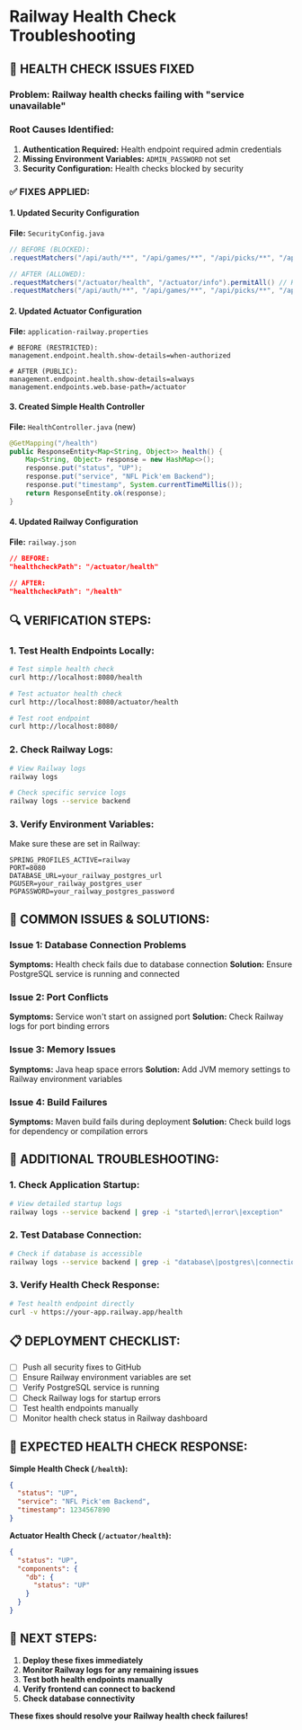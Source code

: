 # Railway Health Check Troubleshooting

## 🚨 **HEALTH CHECK ISSUES FIXED**

### **Problem:** Railway health checks failing with "service unavailable"

### **Root Causes Identified:**
1. **Authentication Required:** Health endpoint required admin credentials
2. **Missing Environment Variables:** `ADMIN_PASSWORD` not set
3. **Security Configuration:** Health checks blocked by security

### **✅ FIXES APPLIED:**

#### **1. Updated Security Configuration**
**File:** `SecurityConfig.java`
```java
// BEFORE (BLOCKED):
.requestMatchers("/api/auth/**", "/api/games/**", "/api/picks/**", "/api/leagues/**", "/api/leaderboard/**", "/actuator/**").permitAll()

// AFTER (ALLOWED):
.requestMatchers("/actuator/health", "/actuator/info").permitAll() // Health checks always accessible
.requestMatchers("/api/auth/**", "/api/games/**", "/api/picks/**", "/api/leagues/**", "/api/leaderboard/**").permitAll()
```

#### **2. Updated Actuator Configuration**
**File:** `application-railway.properties`
```properties
# BEFORE (RESTRICTED):
management.endpoint.health.show-details=when-authorized

# AFTER (PUBLIC):
management.endpoint.health.show-details=always
management.endpoints.web.base-path=/actuator
```

#### **3. Created Simple Health Controller**
**File:** `HealthController.java` (new)
```java
@GetMapping("/health")
public ResponseEntity<Map<String, Object>> health() {
    Map<String, Object> response = new HashMap<>();
    response.put("status", "UP");
    response.put("service", "NFL Pick'em Backend");
    response.put("timestamp", System.currentTimeMillis());
    return ResponseEntity.ok(response);
}
```

#### **4. Updated Railway Configuration**
**File:** `railway.json`
```json
// BEFORE:
"healthcheckPath": "/actuator/health"

// AFTER:
"healthcheckPath": "/health"
```

## 🔍 **VERIFICATION STEPS:**

### **1. Test Health Endpoints Locally:**
```bash
# Test simple health check
curl http://localhost:8080/health

# Test actuator health check
curl http://localhost:8080/actuator/health

# Test root endpoint
curl http://localhost:8080/
```

### **2. Check Railway Logs:**
```bash
# View Railway logs
railway logs

# Check specific service logs
railway logs --service backend
```

### **3. Verify Environment Variables:**
Make sure these are set in Railway:
```env
SPRING_PROFILES_ACTIVE=railway
PORT=8080
DATABASE_URL=your_railway_postgres_url
PGUSER=your_railway_postgres_user
PGPASSWORD=your_railway_postgres_password
```

## 🚨 **COMMON ISSUES & SOLUTIONS:**

### **Issue 1: Database Connection Problems**
**Symptoms:** Health check fails due to database connection
**Solution:** Ensure PostgreSQL service is running and connected

### **Issue 2: Port Conflicts**
**Symptoms:** Service won't start on assigned port
**Solution:** Check Railway logs for port binding errors

### **Issue 3: Memory Issues**
**Symptoms:** Java heap space errors
**Solution:** Add JVM memory settings to Railway environment variables

### **Issue 4: Build Failures**
**Symptoms:** Maven build fails during deployment
**Solution:** Check build logs for dependency or compilation errors

## 🔧 **ADDITIONAL TROUBLESHOOTING:**

### **1. Check Application Startup:**
```bash
# View detailed startup logs
railway logs --service backend | grep -i "started\|error\|exception"
```

### **2. Test Database Connection:**
```bash
# Check if database is accessible
railway logs --service backend | grep -i "database\|postgres\|connection"
```

### **3. Verify Health Check Response:**
```bash
# Test health endpoint directly
curl -v https://your-app.railway.app/health
```

## 📋 **DEPLOYMENT CHECKLIST:**

- [ ] Push all security fixes to GitHub
- [ ] Ensure Railway environment variables are set
- [ ] Verify PostgreSQL service is running
- [ ] Check Railway logs for startup errors
- [ ] Test health endpoints manually
- [ ] Monitor health check status in Railway dashboard

## 🎯 **EXPECTED HEALTH CHECK RESPONSE:**

**Simple Health Check (`/health`):**
```json
{
  "status": "UP",
  "service": "NFL Pick'em Backend",
  "timestamp": 1234567890
}
```

**Actuator Health Check (`/actuator/health`):**
```json
{
  "status": "UP",
  "components": {
    "db": {
      "status": "UP"
    }
  }
}
```

## 🚀 **NEXT STEPS:**

1. **Deploy these fixes immediately**
2. **Monitor Railway logs for any remaining issues**
3. **Test both health endpoints manually**
4. **Verify frontend can connect to backend**
5. **Check database connectivity**

**These fixes should resolve your Railway health check failures!**
